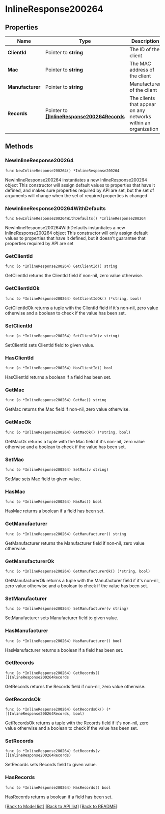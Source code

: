 # InlineResponse200264

## Properties

Name | Type | Description | Notes
------------ | ------------- | ------------- | -------------
**ClientId** | Pointer to **string** | The ID of the client | [optional] 
**Mac** | Pointer to **string** | The MAC address of the client | [optional] 
**Manufacturer** | Pointer to **string** | Manufacturer of the client | [optional] 
**Records** | Pointer to [**[]InlineResponse200264Records**](InlineResponse200264Records.md) | The clients that appear on any networks within an organization | [optional] 

## Methods

### NewInlineResponse200264

`func NewInlineResponse200264() *InlineResponse200264`

NewInlineResponse200264 instantiates a new InlineResponse200264 object
This constructor will assign default values to properties that have it defined,
and makes sure properties required by API are set, but the set of arguments
will change when the set of required properties is changed

### NewInlineResponse200264WithDefaults

`func NewInlineResponse200264WithDefaults() *InlineResponse200264`

NewInlineResponse200264WithDefaults instantiates a new InlineResponse200264 object
This constructor will only assign default values to properties that have it defined,
but it doesn't guarantee that properties required by API are set

### GetClientId

`func (o *InlineResponse200264) GetClientId() string`

GetClientId returns the ClientId field if non-nil, zero value otherwise.

### GetClientIdOk

`func (o *InlineResponse200264) GetClientIdOk() (*string, bool)`

GetClientIdOk returns a tuple with the ClientId field if it's non-nil, zero value otherwise
and a boolean to check if the value has been set.

### SetClientId

`func (o *InlineResponse200264) SetClientId(v string)`

SetClientId sets ClientId field to given value.

### HasClientId

`func (o *InlineResponse200264) HasClientId() bool`

HasClientId returns a boolean if a field has been set.

### GetMac

`func (o *InlineResponse200264) GetMac() string`

GetMac returns the Mac field if non-nil, zero value otherwise.

### GetMacOk

`func (o *InlineResponse200264) GetMacOk() (*string, bool)`

GetMacOk returns a tuple with the Mac field if it's non-nil, zero value otherwise
and a boolean to check if the value has been set.

### SetMac

`func (o *InlineResponse200264) SetMac(v string)`

SetMac sets Mac field to given value.

### HasMac

`func (o *InlineResponse200264) HasMac() bool`

HasMac returns a boolean if a field has been set.

### GetManufacturer

`func (o *InlineResponse200264) GetManufacturer() string`

GetManufacturer returns the Manufacturer field if non-nil, zero value otherwise.

### GetManufacturerOk

`func (o *InlineResponse200264) GetManufacturerOk() (*string, bool)`

GetManufacturerOk returns a tuple with the Manufacturer field if it's non-nil, zero value otherwise
and a boolean to check if the value has been set.

### SetManufacturer

`func (o *InlineResponse200264) SetManufacturer(v string)`

SetManufacturer sets Manufacturer field to given value.

### HasManufacturer

`func (o *InlineResponse200264) HasManufacturer() bool`

HasManufacturer returns a boolean if a field has been set.

### GetRecords

`func (o *InlineResponse200264) GetRecords() []InlineResponse200264Records`

GetRecords returns the Records field if non-nil, zero value otherwise.

### GetRecordsOk

`func (o *InlineResponse200264) GetRecordsOk() (*[]InlineResponse200264Records, bool)`

GetRecordsOk returns a tuple with the Records field if it's non-nil, zero value otherwise
and a boolean to check if the value has been set.

### SetRecords

`func (o *InlineResponse200264) SetRecords(v []InlineResponse200264Records)`

SetRecords sets Records field to given value.

### HasRecords

`func (o *InlineResponse200264) HasRecords() bool`

HasRecords returns a boolean if a field has been set.


[[Back to Model list]](../README.md#documentation-for-models) [[Back to API list]](../README.md#documentation-for-api-endpoints) [[Back to README]](../README.md)


